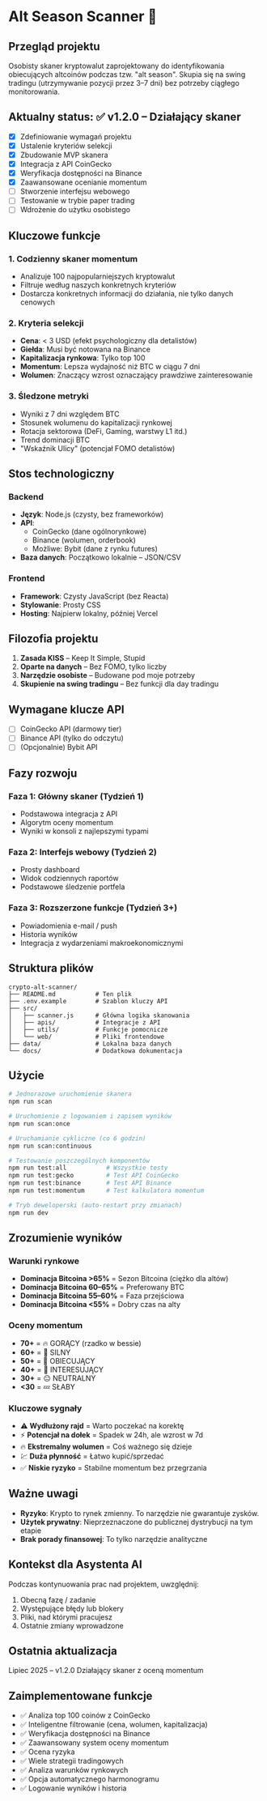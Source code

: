 # Alt Season Scanner 🚀

## Przegląd projektu

Osobisty skaner kryptowalut zaprojektowany do identyfikowania obiecujących altcoinów podczas tzw. "alt season". Skupia się na swing tradingu (utrzymywanie pozycji przez 3–7 dni) bez potrzeby ciągłego monitorowania.

## Aktualny status: ✅ v1.2.0 – Działający skaner

- [x] Zdefiniowanie wymagań projektu
- [x] Ustalenie kryteriów selekcji
- [x] Zbudowanie MVP skanera
- [x] Integracja z API CoinGecko
- [x] Weryfikacja dostępności na Binance
- [x] Zaawansowane ocenianie momentum
- [ ] Stworzenie interfejsu webowego
- [ ] Testowanie w trybie paper trading
- [ ] Wdrożenie do użytku osobistego

## Kluczowe funkcje

### 1. Codzienny skaner momentum

- Analizuje 100 najpopularniejszych kryptowalut
- Filtruje według naszych konkretnych kryteriów
- Dostarcza konkretnych informacji do działania, nie tylko danych cenowych

### 2. Kryteria selekcji

- **Cena**: < 3 USD (efekt psychologiczny dla detalistów)
- **Giełda**: Musi być notowana na Binance
- **Kapitalizacja rynkowa**: Tylko top 100
- **Momentum**: Lepsza wydajność niż BTC w ciągu 7 dni
- **Wolumen**: Znaczący wzrost oznaczający prawdziwe zainteresowanie

### 3. Śledzone metryki

- Wyniki z 7 dni względem BTC
- Stosunek wolumenu do kapitalizacji rynkowej
- Rotacja sektorowa (DeFi, Gaming, warstwy L1 itd.)
- Trend dominacji BTC
- "Wskaźnik Ulicy" (potencjał FOMO detalistów)

## Stos technologiczny

### Backend

- **Język**: Node.js (czysty, bez frameworków)
- **API**:
  - CoinGecko (dane ogólnorynkowe)
  - Binance (wolumen, orderbook)
  - Możliwe: Bybit (dane z rynku futures)
- **Baza danych**: Początkowo lokalnie – JSON/CSV

### Frontend

- **Framework**: Czysty JavaScript (bez Reacta)
- **Stylowanie**: Prosty CSS
- **Hosting**: Najpierw lokalny, później Vercel

## Filozofia projektu

1. **Zasada KISS** – Keep It Simple, Stupid
2. **Oparte na danych** – Bez FOMO, tylko liczby
3. **Narzędzie osobiste** – Budowane pod moje potrzeby
4. **Skupienie na swing tradingu** – Bez funkcji dla day tradingu

## Wymagane klucze API

- [ ] CoinGecko API (darmowy tier)
- [ ] Binance API (tylko do odczytu)
- [ ] (Opcjonalnie) Bybit API

## Fazy rozwoju

### Faza 1: Główny skaner (Tydzień 1)

- Podstawowa integracja z API
- Algorytm oceny momentum
- Wyniki w konsoli z najlepszymi typami

### Faza 2: Interfejs webowy (Tydzień 2)

- Prosty dashboard
- Widok codziennych raportów
- Podstawowe śledzenie portfela

### Faza 3: Rozszerzone funkcje (Tydzień 3+)

- Powiadomienia e-mail / push
- Historia wyników
- Integracja z wydarzeniami makroekonomicznymi

## Struktura plików

```
crypto-alt-scanner/
├── README.md           # Ten plik
├── .env.example        # Szablon kluczy API
├── src/
│   ├── scanner.js      # Główna logika skanowania
│   ├── apis/           # Integracje z API
│   ├── utils/          # Funkcje pomocnicze
│   └── web/            # Pliki frontendowe
├── data/               # Lokalna baza danych
└── docs/               # Dodatkowa dokumentacja
```

## Użycie

```bash
# Jednorazowe uruchomienie skanera
npm run scan

# Uruchomienie z logowaniem i zapisem wyników
npm run scan:once

# Uruchamianie cykliczne (co 6 godzin)
npm run scan:continuous

# Testowanie poszczególnych komponentów
npm run test:all           # Wszystkie testy
npm run test:gecko         # Test API CoinGecko
npm run test:binance       # Test API Binance
npm run test:momentum      # Test kalkulatora momentum

# Tryb deweloperski (auto-restart przy zmianach)
npm run dev
```

## Zrozumienie wyników

### Warunki rynkowe

- **Dominacja Bitcoina >65%** = Sezon Bitcoina (ciężko dla altów)
- **Dominacja Bitcoina 60–65%** = Preferowany BTC
- **Dominacja Bitcoina 55–60%** = Faza przejściowa
- **Dominacja Bitcoina <55%** = Dobry czas na alty

### Oceny momentum

- **70+** = 🔥 GORĄCY (rzadko w bessie)
- **60+** = 💪 SILNY
- **50+** = 🌟 OBIECUJĄCY
- **40+** = 👀 INTERESUJĄCY
- **30+** = 😐 NEUTRALNY
- **<30** = 💤 SŁABY

### Kluczowe sygnały

- ⚠️ **Wydłużony rajd** = Warto poczekać na korektę
- ⚡ **Potencjał na dołek** = Spadek w 24h, ale wzrost w 7d
- 🔥 **Ekstremalny wolumen** = Coś ważnego się dzieje
- 💹 **Duża płynność** = Łatwo kupić/sprzedać
- ✅ **Niskie ryzyko** = Stabilne momentum bez przegrzania

## Ważne uwagi

- **Ryzyko**: Krypto to rynek zmienny. To narzędzie nie gwarantuje zysków.
- **Użytek prywatny**: Nieprzeznaczone do publicznej dystrybucji na tym etapie
- **Brak porady finansowej**: To tylko narzędzie analityczne

## Kontekst dla Asystenta AI

Podczas kontynuowania prac nad projektem, uwzględnij:

1. Obecną fazę / zadanie
2. Występujące błędy lub blokery
3. Pliki, nad którymi pracujesz
4. Ostatnie zmiany wprowadzone

## Ostatnia aktualizacja

Lipiec 2025 – v1.2.0 Działający skaner z oceną momentum

## Zaimplementowane funkcje

- ✅ Analiza top 100 coinów z CoinGecko
- ✅ Inteligentne filtrowanie (cena, wolumen, kapitalizacja)
- ✅ Weryfikacja dostępności na Binance
- ✅ Zaawansowany system oceny momentum
- ✅ Ocena ryzyka
- ✅ Wiele strategii tradingowych
- ✅ Analiza warunków rynkowych
- ✅ Opcja automatycznego harmonogramu
- ✅ Logowanie wyników i historia
